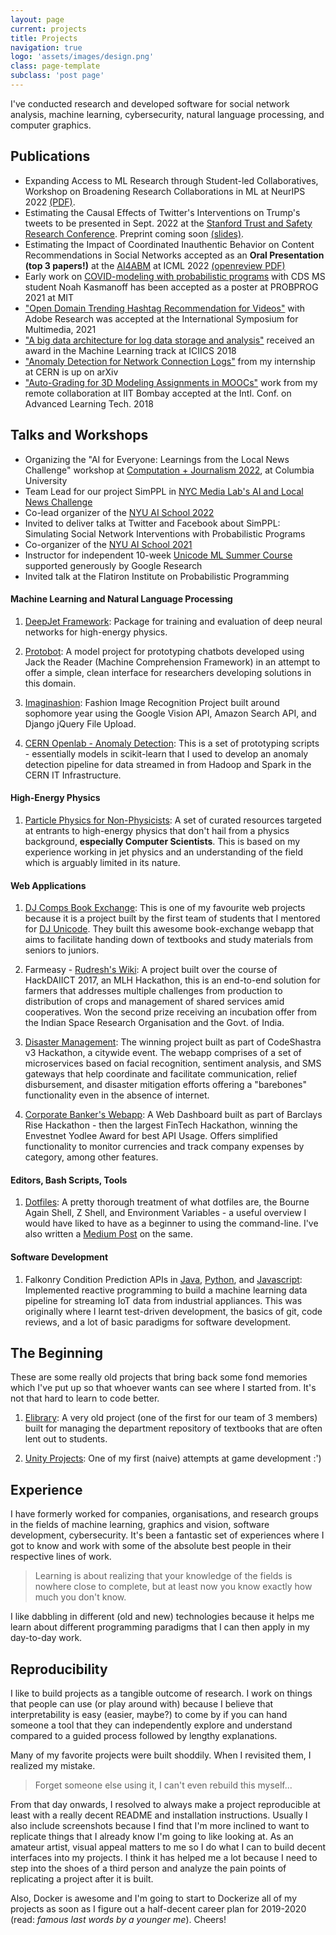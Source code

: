 ```yaml
---
layout: page
current: projects
title: Projects
navigation: true
logo: 'assets/images/design.png'
class: page-template
subclass: 'post page'
---
```


I've conducted research and developed software for social network analysis, machine learning, cybersecurity, natural language processing, and computer graphics.

## Publications

* Expanding Access to ML Research through Student-led Collaboratives, Workshop on Broadening Research Collaborations in ML at NeurIPS 2022 [(PDF)](https://openreview.net/forum?id=YBk2jG7MEaX).
* Estimating the Causal Effects of Twitter's Interventions on Trump's tweets to be presented in Sept. 2022 at the [Stanford Trust and Safety Research Conference](https://cyber.fsi.stanford.edu/io/news/trust-safety-research-conference). Preprint coming soon [(slides)](/oldtalks/slides/swapneel_tnsconf_stanford.pdf).
* Estimating the Impact of Coordinated Inauthentic Behavior on Content Recommendations in Social Networks accepted as an **Oral Presentation (top 3 papers!)** at the [AI4ABM](https://ai4abm.org/workshop_icml2022/) at ICML 2022 [(openreview PDF)](https://openreview.net/forum?id=wMxp5eVhMVe)
* Early work on [COVID-modeling with probabilistic programs](https://arxiv.org/abs/2203.02860) with CDS MS student Noah Kasmanoff has been accepted as a poster at PROBPROG 2021 at MIT
* ["Open Domain Trending Hashtag Recommendation for Videos"](https://ieeexplore.ieee.org/document/9666058) with Adobe Research was accepted at the International Symposium for Multimedia, 2021
* ["A big data architecture for log data storage and analysis"](https://arxiv.org/abs/1812.00111) received an award in the Machine Learning track at ICIICS 2018
* ["Anomaly Detection for Network Connection Logs"](https://arxiv.org/abs/1812.01941) from my internship at CERN is up on arXiv
* ["Auto-Grading for 3D Modeling Assignments in MOOCs"](https://arxiv.org/abs/1812.00110) work from my remote collaboration at IIT Bombay accepted at the Intl. Conf. on Advanced Learning Tech. 2018

## Talks and Workshops

* Organizing the "AI for Everyone: Learnings from the Local News Challenge" workshop at [Computation + Journalism 2022](https://cj2022.brown.columbia.edu/schedule/), at Columbia University
* Team Lead for our project SimPPL in [NYC Media Lab's AI and Local News Challenge](https://www.nycmedialab.org/ai-local-news-blog-update/nyc-media-lab-announces-inaugural-cohort-of-ai-amp-local-news-challenge)
* Co-lead organizer of the [NYU AI School 2022](https://nyu-mll.github.io/nyu-ai-school-2022/)
* Invited to deliver talks at Twitter and Facebook about SimPPL: Simulating Social Network Interventions with Probabilistic Programs
* Co-organizer of the [NYU AI School 2021](https://nyu-mll.github.io/nyu-ai-school-2021/)
* Instructor for independent 10-week [Unicode ML Summer Course](https://djunicode.github.io/umlsc-2021/) supported generously by Google Research
* Invited talk at the Flatiron Institute on Probabilistic Programming

#### Machine Learning and Natural Language Processing

1. [DeepJet Framework](https://github.com/SwapneelM/DeepJetCore): Package for training and evaluation of deep neural networks for high-energy physics.

2. [Protobot](https://github.com/SwapneelM/Protobot): A model project for prototyping chatbots developed using Jack the Reader (Machine Comprehension Framework) in an attempt to offer a simple, clean interface for researchers developing solutions in this domain.

3. [Imaginashion](https://github.com/Imaginashion/ccdev-vision): Fashion Image Recognition Project built around sophomore year using the Google Vision API, Amazon Search API, and Django jQuery File Upload.

4. [CERN Openlab - Anomaly Detection](https://github.com/SwapneelM/cern-openlab): This is a set of prototyping scripts - essentially models in scikit-learn that I used to develop an anomaly detection pipeline for data streamed in from Hadoop and Spark in the CERN IT Infrastructure.

#### High-Energy Physics

1. [Particle Physics for Non-Physicists](https://github.com/SwapneelM/awesome-particle-physics-for-non-physicists): A set of curated resources targeted at entrants to high-energy physics that don't hail from a physics background, **especially Computer Scientists**. This is based on my experience working in jet physics and an understanding of the field which is arguably limited in its nature.

#### Web Applications

1. [DJ Comps Book Exchange](https://github.com/SwapneelM/DJ-Comps-Book-Exchange):  This is one of my favourite web projects because it is a project built by the first team of students that I mentored for [DJ Unicode](https://djunicode.github.io/about/). They built this awesome book-exchange webapp that aims to facilitate handing down of textbooks and study materials from seniors to juniors.

2. Farmeasy - [Rudresh's Wiki](https://github.com/rpanchal1996/daiicthack.wiki.git): A project built over the course of HackDAIICT 2017, an MLH Hackathon, this is an end-to-end solution for farmers that addresses multiple challenges from production to distribution of crops and management of shared services amid cooperatives. Won the second prize receiving an incubation offer from the Indian Space Research Organisation and the Govt. of India.

3. [Disaster Management](https://github.com/SwapneelM/disaster-management-1): The winning project built as part of CodeShastra v3 Hackathon, a citywide event. The webapp comprises of a set of microservices based on facial recognition, sentiment analysis, and SMS gateways that help coordinate and facilitate communication, relief disbursement, and disaster mitigation efforts offering a "barebones" functionality even in the absence of internet.

4. [Corporate Banker's Webapp](https://github.com/SwapneelM/rise2016): A Web Dashboard built as part of Barclays Rise Hackathon - then the largest FinTech Hackathon, winning the Envestnet Yodlee Award for best API Usage. Offers simplified functionality to monitor currencies and track company expenses by category, among other features.

#### Editors, Bash Scripts, Tools

1. [Dotfiles](https://github.com/SwapneelM/dotfiles): A pretty thorough treatment of what dotfiles are, the Bourne Again Shell, Z Shell, and Environment Variables - a useful overview I would have liked to have as a beginner to using the command-line. I've also written a [Medium Post](https://medium.com/@swapneel_mehta/how-to-be-a-real-computer-science-major-32b38dcf4ba2) on the same.


#### Software Development

1. Falkonry Condition Prediction APIs in [Java](https://github.com/swapneelm/falkonry-java-client), [Python](https://github.com/SwapneelM/falkonry-python-client), and [Javascript](https://github.com/SwapneelM/falkonry-js-client): Implemented reactive programming to build a machine learning data pipeline for streaming IoT data from industrial appliances. This was originally where I learnt test-driven development, the basics of git, code reviews, and a lot of basic paradigms for software development.


## The Beginning

These are some really old projects that bring back some fond memories which I've put up so that whoever wants can see where I started from. It's not that hard to learn to code better.

1. [Elibrary](https://github.com/SwapneelM/elibrary): A very old project (one of the first for our team of 3 members) built for managing the department repository of textbooks that are often lent out to students.

2. [Unity Projects](https://github.com/SwapneelM/UnityProjects): One of my first (naive) attempts at game development :')


## Experience

I have formerly worked for companies, organisations, and research groups in the fields of machine learning, graphics and vision, software development, cybersecurity. It's been a fantastic set of experiences where I got to know and work with some of the absolute best people in their respective lines of work.

>Learning is about realizing that your knowledge of the fields is nowhere close to complete, but at least now you know exactly how much you don't know.

I like dabbling in different (old and new) technologies because it helps me learn about different programming paradigms that I can then apply in my day-to-day work.


## Reproducibility

I like to build projects as a tangible outcome of research. I work on things that people can use (or play around with) because I believe that interpretability is easy (easier, maybe?) to come by if you can hand someone a tool that they can independently explore and understand compared to a guided process followed by lengthy explanations.

Many of my favorite projects were built shoddily. When I revisited them, I realized my mistake.

>Forget someone else using it, I can't even rebuild this myself...

From that day onwards, I resolved to always make a project reproducible at least with a really decent README and installation instructions. Usually I also include screenshots because I find that I'm more inclined to want to replicate things that I already know I'm going to like looking at. As an amateur artist, visual appeal matters to me so I do what I can to build decent interfaces into my projects. I think it has helped me a lot because I need to step into the shoes of a third person and analyze the pain points of replicating a project after it is built. 

Also, Docker is awesome and I'm going to start to Dockerize all of my projects as soon as I figure out a half-decent career plan for 2019-2020 (read: _famous last words by a younger me_). Cheers!

